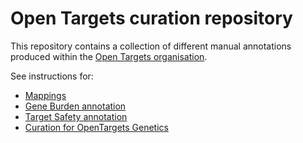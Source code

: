 # Open Targets curation repository

This repository contains a collection of different manual annotations produced within the [Open Targets organisation](https://www.opentargets.org).

See instructions for:
- [Mappings](docs/mappings.md)
- [Gene Burden annotation](docs/gene_burden.md)
- [Target Safety annotation](docs/target_safety.md)
- [Curation for OpenTargets Genetics](docs/genetics.md)